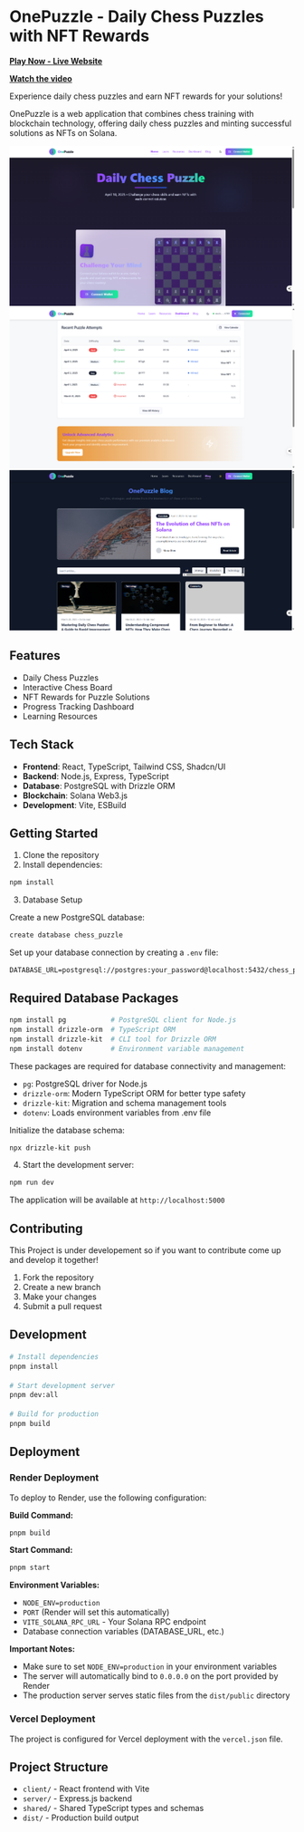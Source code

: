 # OnePuzzle - Daily Chess Puzzles with NFT Rewards
**[Play Now - Live Website](https://onepuzzle-kiif.onrender.com/)**

**[Watch the video](https://drive.google.com/file/d/1iXyJIbPlptCCbPQef2j8xn07sIWp0QL9/view?usp=sharing)**

Experience daily chess puzzles and earn NFT rewards for your solutions!

OnePuzzle is a web application that combines chess training with blockchain technology, offering daily chess puzzles and minting successful solutions as NFTs on Solana.

![Home Page](https://github.com/aniketsahu115/OnePuzzle/blob/main/attached_assets/home%20page.png)
![Dashboard](https://github.com/aniketsahu115/OnePuzzle/blob/main/attached_assets/OnePuzzle%20Dashboard.png)
![Blog Section](https://github.com/aniketsahu115/OnePuzzle/blob/main/attached_assets/OnePuzzle%20Blog.png)



## Features

- Daily Chess Puzzles
- Interactive Chess Board
- NFT Rewards for Puzzle Solutions
- Progress Tracking Dashboard
- Learning Resources

## Tech Stack

- **Frontend**: React, TypeScript, Tailwind CSS, Shadcn/UI
- **Backend**: Node.js, Express, TypeScript
- **Database**: PostgreSQL with Drizzle ORM
- **Blockchain**: Solana Web3.js
- **Development**: Vite, ESBuild

## Getting Started

1. Clone the repository
2. Install dependencies:
```bash
npm install
```

3. Database Setup

Create a new PostgreSQL database:
```bash
create database chess_puzzle
```
Set up your database connection by creating a `.env` file:
```
DATABASE_URL=postgresql://postgres:your_password@localhost:5432/chess_puzzle
```
## Required Database Packages

```bash
npm install pg           # PostgreSQL client for Node.js
npm install drizzle-orm  # TypeScript ORM
npm install drizzle-kit  # CLI tool for Drizzle ORM
npm install dotenv       # Environment variable management
```

These packages are required for database connectivity and management:
- `pg`: PostgreSQL driver for Node.js
- `drizzle-orm`: Modern TypeScript ORM for better type safety
- `drizzle-kit`: Migration and schema management tools
- `dotenv`: Loads environment variables from .env file

Initialize the database schema:
```bash
npx drizzle-kit push
```

4. Start the development server:
```bash
npm run dev
```

The application will be available at `http://localhost:5000`


## Contributing
This Project is under developement so if you want to contribute come up and develop it together!
1. Fork the repository
2. Create a new branch
3. Make your changes
4. Submit a pull request

## Development

```bash
# Install dependencies
pnpm install

# Start development server
pnpm dev:all

# Build for production
pnpm build
```

## Deployment

### Render Deployment

To deploy to Render, use the following configuration:

**Build Command:**
```bash
pnpm build
```

**Start Command:**
```bash
pnpm start
```

**Environment Variables:**
- `NODE_ENV=production`
- `PORT` (Render will set this automatically)
- `VITE_SOLANA_RPC_URL` - Your Solana RPC endpoint
- Database connection variables (DATABASE_URL, etc.)

**Important Notes:**
- Make sure to set `NODE_ENV=production` in your environment variables
- The server will automatically bind to `0.0.0.0` on the port provided by Render
- The production server serves static files from the `dist/public` directory

### Vercel Deployment

The project is configured for Vercel deployment with the `vercel.json` file.

## Project Structure

- `client/` - React frontend with Vite
- `server/` - Express.js backend
- `shared/` - Shared TypeScript types and schemas
- `dist/` - Production build output
